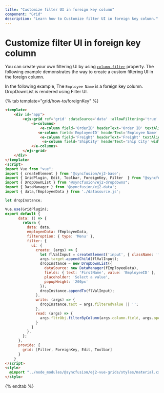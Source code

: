 ```yaml
---
title: "Customize filter UI in foreign key column"
component: "Grid"
description: "Learn how to Customize filter UI in foreign key column."
---
```


# Customize filter UI in foreign key column

You can create your own filtering UI by using [`column.filter`](../../api/grid/column/#filter) property.
The following example demonstrates the way to create a custom filtering UI in the foreign column.

In the following example, The `Employee Name` is a foreign key column. DropDownList is rendered using Filter UI.

{% tab template="grid/how-to/foreignKey" %}

```html
<template>
    <div id="app">
        <ejs-grid ref='grid' :dataSource='data' :allowFiltering='true' :filterSettings='filteroption' height='270px' >
            <e-columns>
                <e-column field='OrderID' headerText='Order ID' textAlign='Right' width=100></e-column>
               <e-column field='EmployeeID' headerText='Employee Name' :dataSource='employeeData' foreignKeyValue='FirstName' :filter='filter' width=120></e-column>
                <e-column field='Freight' headerText='Freight' textAlign='Center' format='C2' width=80></e-column>
                 <e-column field='ShipCity' headerText='Ship City' width=130></e-column>
            </e-columns>
        </ejs-grid>
    </div>
</template>
<script>
import Vue from "vue";
import { createElement } from '@syncfusion/ej2-base';
import { GridPlugin, Edit, Toolbar, ForeignKey, Filter  } from "@syncfusion/ej2-vue-grids";
import { DropDownList } from "@syncfusion/ej2-dropdowns";
import { DataManager } from '@syncfusion/ej2-data';
import { data,fEmployeeData } from './datasource.js';

let dropInstance;

Vue.use(GridPlugin);
export default {
      data: () => {
        return {
          data: data,
          employeeData: fEmployeeData,
          filteroption: { type: 'Menu' },
          filter: {
            ui: {
              create: (args) => {
                let flValInput = createElement('input', { className: 'flm-input' });
                args.target.appendChild(flValInput);
                dropInstance = new DropDownList({
                  dataSource: new DataManager(fEmployeeData),
                  fields: { text: 'FirstName', value: 'EmployeeID' },
                  placeholder: 'Select a value',
                  popupHeight: '200px'
                });
                dropInstance.appendTo(flValInput);
              },
              write: (args) => {
                dropInstance.text = args.filteredValue || '';
              },
              read: (args) => {
                args.fltrObj.filterByColumn(args.column.field, args.operator,dropInstance.text);
              }
            }
          },
        };
      },
      provide: {
        grid: [Filter, ForeignKey, Edit, Toolbar]
      }
    }
</script>
<style>
  @import "../node_modules/@syncfusion/ej2-vue-grids/styles/material.css";
</style>
```

{% endtab %}
